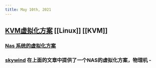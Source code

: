 ```yaml
---
title: May 10th, 2021
---
```


## [KVM虚拟化方案](http://www.skywind.me/blog/archives/2530) [[Linux]] [[KVM]]
### [Nas 系统的虚拟化方案](http://www.skywind.me/blog/archives/2538)
### [skywind](http://www.skywind.me) 在上面的文章中提供了一个NAS的虚拟化方案，物理机 -

